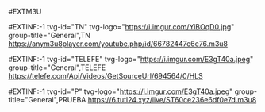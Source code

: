 #EXTM3U

#EXTINF:-1 tvg-id="TN" tvg-logo="https://i.imgur.com/YiBOqD0.jpg" group-title="General",TN 
https://anym3u8player.com/youtube.php/id/66782447e6e76.m3u8

#EXTINF:-1 tvg-id="TELEFE" tvg-logo="https://i.imgur.com/E3gT40a.jpeg" group-title="General",TELEFE 
https://telefe.com/Api/Videos/GetSourceUrl/694564/0/HLS


#EXTINF:-1 tvg-id="P" tvg-logo="https://i.imgur.com/E3gT40a.jpeg" group-title="General",PRUEBA
https://6.tutl24.xyz/live/ST60ce236e6df0e7d.m3u8

